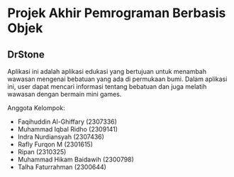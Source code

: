 # Projek Akhir Pemrograman Berbasis Objek

## DrStone

Aplikasi ini adalah aplikasi edukasi yang bertujuan untuk menambah wawasan mengenai bebatuan yang ada
di permukaan bumi. Dalam aplikasi ini, user dapat mencari informasi tentang bebatuan dan juga melatih 
wawasan dengan bermain mini games.

Anggota Kelompok:
- Faqihuddin Al-Ghiffary (2307336)
- Muhammad Iqbal Ridho (2309141)
- Indra Nurdiansyah (2307436)
- Rafly Furqon M (2301615)
- Ripan (2310325)
- Muhammad Hikam Baidawih (2300798)
- Talha Faturrahman (2300644)
